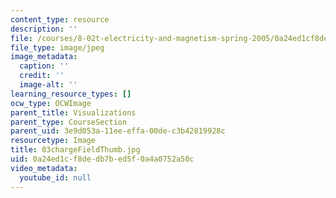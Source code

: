 ```yaml
---
content_type: resource
description: ''
file: /courses/8-02t-electricity-and-magnetism-spring-2005/0a24ed1cf8dedb7bed5f0a4a0752a50c_03chargeFieldThumb.jpg
file_type: image/jpeg
image_metadata:
  caption: ''
  credit: ''
  image-alt: ''
learning_resource_types: []
ocw_type: OCWImage
parent_title: Visualizations
parent_type: CourseSection
parent_uid: 3e9d053a-11ee-effa-00de-c3b42819928c
resourcetype: Image
title: 03chargeFieldThumb.jpg
uid: 0a24ed1c-f8de-db7b-ed5f-0a4a0752a50c
video_metadata:
  youtube_id: null
---
```


